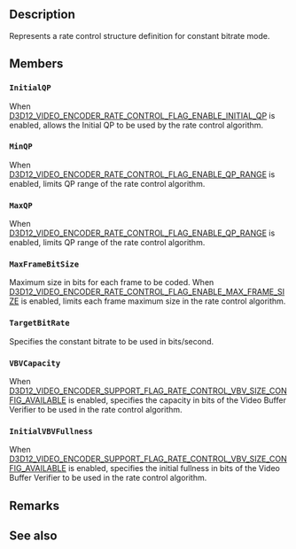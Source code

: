 ## Description

Represents a rate control structure definition for constant bitrate mode.

## Members

### `InitialQP`

When [D3D12_VIDEO_ENCODER_RATE_CONTROL_FLAG_ENABLE_INITIAL_QP](https://learn.microsoft.com/windows/win32/api/d3d12video/ne-d3d12video-d3d12_video_encoder_rate_control_flags) is enabled, allows the Initial QP to be used by the rate control algorithm.

### `MinQP`

When [D3D12_VIDEO_ENCODER_RATE_CONTROL_FLAG_ENABLE_QP_RANGE](https://learn.microsoft.com/windows/win32/api/d3d12video/ne-d3d12video-d3d12_video_encoder_rate_control_flags) is enabled, limits QP range of the rate control algorithm.

### `MaxQP`

When [D3D12_VIDEO_ENCODER_RATE_CONTROL_FLAG_ENABLE_QP_RANGE](https://learn.microsoft.com/windows/win32/api/d3d12video/ne-d3d12video-d3d12_video_encoder_rate_control_flags) is enabled, limits QP range of the rate control algorithm.

### `MaxFrameBitSize`

Maximum size in bits for each frame to be coded. When [D3D12_VIDEO_ENCODER_RATE_CONTROL_FLAG_ENABLE_MAX_FRAME_SIZE](https://learn.microsoft.com/windows/win32/api/d3d12video/ne-d3d12video-d3d12_video_encoder_rate_control_flags) is enabled, limits each frame maximum size in the rate control algorithm.

### `TargetBitRate`

Specifies the constant bitrate to be used in bits/second.

### `VBVCapacity`

When [D3D12_VIDEO_ENCODER_SUPPORT_FLAG_RATE_CONTROL_VBV_SIZE_CONFIG_AVAILABLE](https://learn.microsoft.com/windows/win32/api/d3d12video/ne-d3d12video-d3d12_video_encoder_rate_control_flags) is enabled, specifies the capacity in bits of the Video Buffer Verifier to be used in the rate control algorithm.

### `InitialVBVFullness`

When [D3D12_VIDEO_ENCODER_SUPPORT_FLAG_RATE_CONTROL_VBV_SIZE_CONFIG_AVAILABLE](https://learn.microsoft.com/windows/win32/api/d3d12video/ne-d3d12video-d3d12_video_encoder_rate_control_flags) is enabled, specifies the initial fullness in bits of the Video Buffer Verifier to be used in the rate control algorithm.

## Remarks

## See also